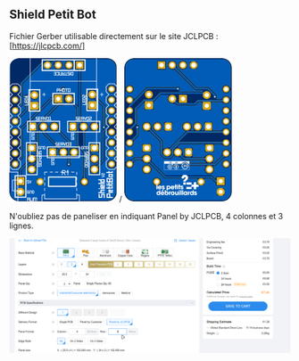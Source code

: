 ## Shield Petit Bot
Fichier Gerber utilisable directement sur le site JCLPCB : [https://jlcpcb.com/]

![My Image](Shield.svg) / ![My Image](Shield_back.svg)

N'oubliez pas de paneliser en indiquant Panel by JCLPCB, 4 colonnes et 3 lignes. 

![My Image](JCLPCB_TUTO.png)
